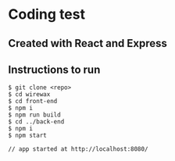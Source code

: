 # Coding test

## Created with React and Express

## Instructions to run
    $ git clone <repo>
    $ cd wirewax
    $ cd front-end
    $ npm i
    $ npm run build
    $ cd ../back-end
    $ npm i
    $ npm start

    // app started at http://localhost:8080/